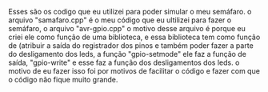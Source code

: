 Esses são os codigo que eu utilizei para poder simular o meu semáfaro. o arquivo "samafaro.cpp" é o meu código que eu ultilizei para fazer o semáfaro, o arquivo "avr-gpio.cpp"
o motivo desse arquivo é porque eu criei ele como  função de uma biblioteca, e essa biblioteca tem como função de (atribuir a saída do registrador dos pinos e também poder fazer
a parte do desligamento dos leds, a função "gpio-setmode" ele faz a função de saída, "gpio-write" e esse faz a função dos desligamentos dos leds. o motivo de eu fazer isso foi
por motivos de facilitar o código e fazer com que o código não fique muito grande.
